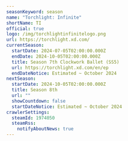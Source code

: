 ```yaml
---
seasonKeyword: season
name: "Torchlight: Infinite"
shortName: TI
official: true
logo: /img/torchlightinfinitelogo.png
url: https://torchlight.xd.com/
currentSeason:
  startDate: 2024-07-05T02:00:00.000Z
  endDate: 2024-10-05T02:00:00.000Z
  title: Season 7th Clockwork Ballet (SS5)
  url: https://torchlight.xd.com/en/ep
  endDateNotice: Estimated ~ October 2024
nextSeason:
  startDate: 2024-10-05T02:00:00.000Z
  title: Season 8th
  url: ""
  showCountdown: false
  startDateNotice: Estimated ~ October 2024
crawlerSettings:
  steamId: 1974050
  steamRss:
    notifyAboutNews: true
---
```

